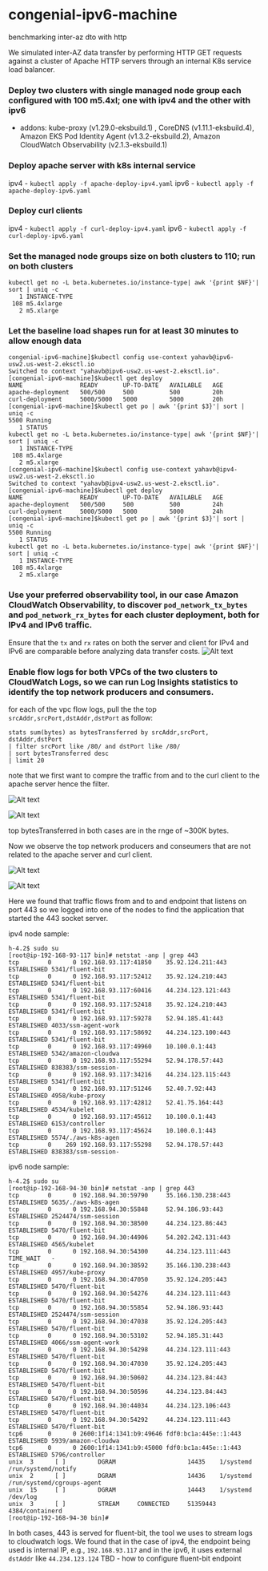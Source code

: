 # congenial-ipv6-machine
benchmarking inter-az dto with http

We simulated inter-AZ data transfer by performing HTTP GET requests against a cluster of Apache HTTP servers through an internal K8s service load balancer.

### Deploy two clusters with single managed node group each configured with 100 m5.4xl; one with ipv4 and the other with ipv6
- addons: kube-proxy (v1.29.0-eksbuild.1) , CoreDNS (v1.11.1-eksbuild.4), Amazon EKS Pod Identity Agent (v1.3.2-eksbuild.2), Amazon CloudWatch Observability (v2.1.3-eksbuild.1)
### Deploy apache server with k8s internal service
ipv4 - `kubectl apply -f apache-deploy-ipv4.yaml`
ipv6 - `kubectl apply -f apache-deploy-ipv6.yaml`
### Deploy curl clients 
ipv4 - `kubectl apply -f curl-deploy-ipv4.yaml`
ipv6 - `kubectl apply -f curl-deploy-ipv6.yaml`
### Set the managed node groups size on both clusters to 110; run on both clusters
```
kubectl get no -L beta.kubernetes.io/instance-type| awk '{print $NF}'| sort | uniq -c
   1 INSTANCE-TYPE
 108 m5.4xlarge
   2 m5.xlarge
```
### Let the baseline load shapes run for at least 30 minutes to allow enough data

```
congenial-ipv6-machine]$kubectl config use-context yahavb@ipv6-usw2.us-west-2.eksctl.io 
Switched to context "yahavb@ipv6-usw2.us-west-2.eksctl.io".
[congenial-ipv6-machine]$kubectl get deploy
NAME                READY       UP-TO-DATE   AVAILABLE   AGE
apache-deployment   500/500     500          500         20h
curl-deployment     5000/5000   5000         5000        20h
[congenial-ipv6-machine]$kubectl get po | awk '{print $3}'| sort | uniq -c
5500 Running
   1 STATUS
kubectl get no -L beta.kubernetes.io/instance-type| awk '{print $NF}'| sort | uniq -c
   1 INSTANCE-TYPE
 108 m5.4xlarge
   2 m5.xlarge
[congenial-ipv6-machine]$kubectl config use-context yahavb@ipv4-usw2.us-west-2.eksctl.io 
Switched to context "yahavb@ipv4-usw2.us-west-2.eksctl.io".
[congenial-ipv6-machine]$kubectl get deploy
NAME                READY       UP-TO-DATE   AVAILABLE   AGE
apache-deployment   500/500     500          500         24h
curl-deployment     5000/5000   5000         5000        24h
[congenial-ipv6-machine]$kubectl get po | awk '{print $3}'| sort | uniq -c
5500 Running
   1 STATUS
kubectl get no -L beta.kubernetes.io/instance-type| awk '{print $NF}'| sort | uniq -c
   1 INSTANCE-TYPE
 108 m5.4xlarge
   2 m5.xlarge
```

### Use your preferred observability tool, in our case Amazon CloudWatch Observability, to discover `pod_network_tx_bytes` and `pod_network_rx_bytes` for each cluster deployment, both for IPv4 and IPv6 traffic.
Ensure that the `tx` and `rx` rates on both the server and client for IPv4 and IPv6 are comparable before analyzing data transfer costs.
![Alt text](./pod-rx-tx-baseline-5000cli-500srv.png)

### Enable flow logs for both VPCs of the two clusters to CloudWatch Logs, so we can run Log Insights statistics to identify the top network producers and consumers.
for each of the vpc flow logs, pull the the top `srcAddr,srcPort,dstAddr,dstPort` as follow:

```
stats sum(bytes) as bytesTransferred by srcAddr,srcPort, dstAddr,dstPort
| filter srcPort like /80/ and dstPort like /80/
| sort bytesTransferred desc
| limit 20
```
note that we first want to compre the traffic from and to the curl client to the apache server hence the filter.

![Alt text](./ipv4-sum-bytes-as-bytesTransferred-by-srcAddr-srcPort-dstAddr-dstPort.png)

![Alt text](./ipv6-sum-bytes-as-bytesTransferred-by-srcAddr-srcPort-dstAddr-dstPort.png)

top bytesTransferred in both cases are in the rnge of ~300K bytes.

Now we observe the top network producers and conseumers that are not related to the apache server and curl client.

![Alt text](./ipv4-not-app-bytesTransferredi-by-srcAddr-srcPort-dstAddr-dstPort.png)

![Alt text](./ipv6-not-app-bytesTransferred-by-srcAddr-srcPort-dstAddr-dstPort.png)

Here we found that traffic flows from and to and endpoint that listens on port 443 so we logged into one of the nodes to find the application that started the 443 socket server. 

ipv4 node sample:
```
h-4.2$ sudo su
[root@ip-192-168-93-117 bin]# netstat -anp | grep 443
tcp        0      0 192.168.93.117:41850    35.92.124.211:443       ESTABLISHED 5341/fluent-bit
tcp        0      0 192.168.93.117:52412    35.92.124.210:443       ESTABLISHED 5341/fluent-bit
tcp        0      0 192.168.93.117:60416    44.234.123.121:443      ESTABLISHED 5341/fluent-bit
tcp        0      0 192.168.93.117:52418    35.92.124.210:443       ESTABLISHED 5341/fluent-bit
tcp        0      0 192.168.93.117:59278    52.94.185.41:443        ESTABLISHED 4033/ssm-agent-work
tcp        0      0 192.168.93.117:58692    44.234.123.100:443      ESTABLISHED 5341/fluent-bit
tcp        0      0 192.168.93.117:49960    10.100.0.1:443          ESTABLISHED 5342/amazon-cloudwa
tcp        0      0 192.168.93.117:55294    52.94.178.57:443        ESTABLISHED 838383/ssm-session-
tcp        0      0 192.168.93.117:34216    44.234.123.115:443      ESTABLISHED 5341/fluent-bit
tcp        0      0 192.168.93.117:51246    52.40.7.92:443          ESTABLISHED 4958/kube-proxy
tcp        0      0 192.168.93.117:42812    52.41.75.164:443        ESTABLISHED 4534/kubelet
tcp        0      0 192.168.93.117:45612    10.100.0.1:443          ESTABLISHED 6153/controller
tcp        0      0 192.168.93.117:45624    10.100.0.1:443          ESTABLISHED 5574/./aws-k8s-agen
tcp        0    269 192.168.93.117:55298    52.94.178.57:443        ESTABLISHED 838383/ssm-session-
```

ipv6 node sample:
```
h-4.2$ sudo su
[root@ip-192-168-94-30 bin]# netstat -anp | grep 443
tcp        0      0 192.168.94.30:59790     35.166.130.238:443      ESTABLISHED 5635/./aws-k8s-agen
tcp        0      0 192.168.94.30:55848     52.94.186.93:443        ESTABLISHED 2524474/ssm-session
tcp        0      0 192.168.94.30:38500     44.234.123.86:443       ESTABLISHED 5470/fluent-bit
tcp        0      0 192.168.94.30:44906     54.202.242.131:443      ESTABLISHED 4565/kubelet
tcp        0      0 192.168.94.30:54300     44.234.123.111:443      TIME_WAIT   -
tcp        0      0 192.168.94.30:38592     35.166.130.238:443      ESTABLISHED 4957/kube-proxy
tcp        0      0 192.168.94.30:47050     35.92.124.205:443       ESTABLISHED 5470/fluent-bit
tcp        0      0 192.168.94.30:54276     44.234.123.111:443      ESTABLISHED 5470/fluent-bit
tcp        0      0 192.168.94.30:55854     52.94.186.93:443        ESTABLISHED 2524474/ssm-session
tcp        0      0 192.168.94.30:47038     35.92.124.205:443       ESTABLISHED 5470/fluent-bit
tcp        0      0 192.168.94.30:53102     52.94.185.31:443        ESTABLISHED 4066/ssm-agent-work
tcp        0      0 192.168.94.30:54298     44.234.123.111:443      ESTABLISHED 5470/fluent-bit
tcp        0      0 192.168.94.30:47030     35.92.124.205:443       ESTABLISHED 5470/fluent-bit
tcp        0      0 192.168.94.30:50602     44.234.123.84:443       ESTABLISHED 5470/fluent-bit
tcp        0      0 192.168.94.30:50596     44.234.123.84:443       ESTABLISHED 5470/fluent-bit
tcp        0      0 192.168.94.30:44034     44.234.123.106:443      ESTABLISHED 5470/fluent-bit
tcp        0      0 192.168.94.30:54292     44.234.123.111:443      ESTABLISHED 5470/fluent-bit
tcp6       0      0 2600:1f14:1341:b9:49646 fdf0:bc1a:445e::1:443   ESTABLISHED 5939/amazon-cloudwa
tcp6       0      0 2600:1f14:1341:b9:45000 fdf0:bc1a:445e::1:443   ESTABLISHED 5796/controller
unix  3      [ ]         DGRAM                    14435    1/systemd            /run/systemd/notify
unix  2      [ ]         DGRAM                    14436    1/systemd            /run/systemd/cgroups-agent
unix  15     [ ]         DGRAM                    14443    1/systemd            /dev/log
unix  3      [ ]         STREAM     CONNECTED     51359443 4384/containerd
[root@ip-192-168-94-30 bin]#
```

In both cases, 443 is served for fluent-bit, the tool we uses to stream logs to cloudwatch logs. We found that in the case of ipv4, the endpoint being used is internal IP, e.g., `192.168.93.117` and in the ipv6, it uses external `dstAddr` like `44.234.123.124`
TBD - how to configure fluent-bit endpoint
